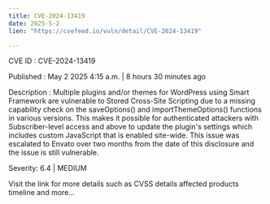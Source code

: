 ```yaml
---
title: CVE-2024-13419
date: 2025-5-2
lien: "https://cvefeed.io/vuln/detail/CVE-2024-13419"

---
```


CVE ID : CVE-2024-13419

Published :  May 2
2025
4:15 a.m. | 8 hours
30 minutes ago

Description : Multiple plugins and/or themes for WordPress using Smart Framework are vulnerable to Stored Cross-Site Scripting due to a missing capability check on the saveOptions() and importThemeOptions() functions in various versions. This makes it possible for authenticated attackers
with Subscriber-level access and above
to update the plugin's settings which includes custom JavaScript that is enabled site-wide. This issue was escalated to Envato over two months from the date of this disclosure and the issue is still vulnerable.

Severity: 6.4 | MEDIUM

Visit the link for more details
such as CVSS details
affected products
timeline
and more...
